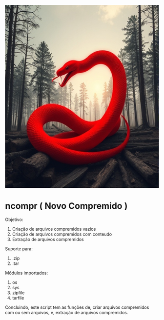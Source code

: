 <img src="img.png" alt='imagem de capa' style="width:100%; height: 600px;">

# ncompr ( Novo Compremido )

Objetivo:
1. Criação de arquivos compremidos vazios
2. Criação de arquivos compremidos com conteudo
3. Extração de arquivos compremidos

Suporte para:
1. .zip
2. .tar

Módulos importados:
1. os
2. sys
3. zipfile
4. tarfile

Concluindo, este script tem as funções de, criar arquivos compremidos com ou sem arquivos, e, extração de arquivos compremidos.
